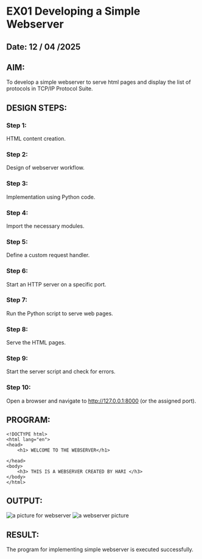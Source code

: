 # EX01 Developing a Simple Webserver
## Date: 12 / 04 /2025

## AIM:
To develop a simple webserver to serve html pages and display the list of protocols in TCP/IP Protocol Suite.

## DESIGN STEPS:
### Step 1: 
HTML content creation.

### Step 2:
Design of webserver workflow.

### Step 3:
Implementation using Python code.

### Step 4:
Import the necessary modules.

### Step 5:
Define a custom request handler.

### Step 6:
Start an HTTP server on a specific port.

### Step 7:
Run the Python script to serve web pages.

### Step 8:
Serve the HTML pages.

### Step 9:
Start the server script and check for errors.

### Step 10:
Open a browser and navigate to http://127.0.0.1:8000 (or the assigned port).

## PROGRAM:
```
<!DOCTYPE html>
<html lang="en">
<head>
    <h1> WELCOME TO THE WEBSERVER</h1>

</head>
<body>
    <h3> THIS IS A WEBSERVER CREATED BY HARI </h3>
</body>
</html>
```

## OUTPUT:
![a picture for webserver ](https://github.com/user-attachments/assets/0754ad4a-e814-481b-b8ba-3529323c9a0e)
![a webserver picture](https://github.com/user-attachments/assets/f2626613-2650-43fc-b80c-ea895786501e)


## RESULT:
The program for implementing simple webserver is executed successfully.


